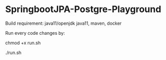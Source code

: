 # SpringbootJPA-Postgre-Playground

Build requirement: java11/openjdk java11, maven, docker

Run every code changes by:

chmod +x run.sh

./run.sh
